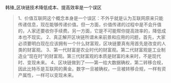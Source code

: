 
韩锋_区块链技术降低成本、提高效率是一个误区
>1、价值互联网这个概念本身是一个误区：不外乎就是认为互联网原来只能传递信息，现在能够传递价值。但一方面，价值传递的过程中是不会升值的，人家还要收你手续费。另一方面，它是不可能帮你提高效率的，降低成本也不现实。
2、真正解开区块链所谓未来前景和应用的问题，首先，大家必须要明白现在应该拥有一个什么财富观，区块链要真有用首先是改变的人类的财富观。
3、第一代财富是农业时代的财富观。第二代财富观是工业制造业“现在时”的财富观。第三代财富观的本质是财富的未来时，不是现代时、变现未来。
4、区块链做到了——第一给大数据确权，第二转移合规，因此比特币是互联网的黄金。数字一旦被确权，一旦被转移合规，一样有资产属性，一样可以变现未来。
